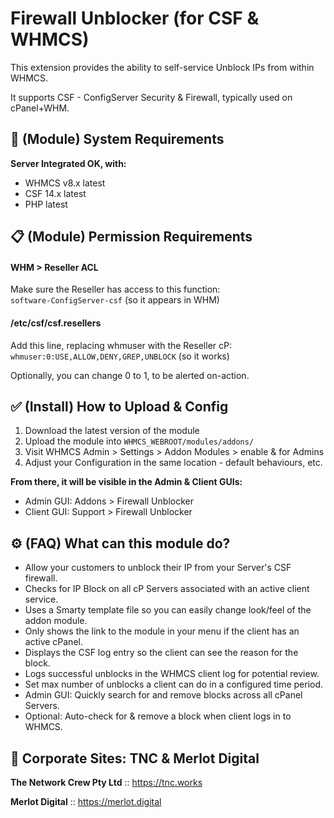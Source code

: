 # Firewall Unblocker (for CSF & WHMCS)

This extension provides the ability to self-service Unblock IPs from within WHMCS.

It supports CSF - ConfigServer Security & Firewall, typically used on cPanel+WHM.

## 🎯 (Module) System Requirements

**Server Integrated OK, with:**

- WHMCS v8.x latest
- CSF 14.x latest
- PHP latest

## 📋 (Module) Permission Requirements

#### WHM > Reseller ACL

Make sure the Reseller has access to this function:<br>
`software-ConfigServer-csf` (so it appears in WHM)

#### /etc/csf/csf.resellers

Add this line, replacing whmuser with the Reseller cP:<br>
`whmuser:0:USE,ALLOW,DENY,GREP,UNBLOCK` (so it works)

Optionally, you can change 0 to 1, to be alerted on-action.

## ✅ (Install) How to Upload & Config

1. Download the latest version of the module
2. Upload the module into `WHMCS_WEBROOT/modules/addons/`
3. Visit WHMCS Admin > Settings > Addon Modules > enable & for Admins
4. Adjust your Configuration in the same location - default behaviours, etc.

**From there, it will be visible in the Admin & Client GUIs:**

- Admin GUI: Addons > Firewall Unblocker
- Client GUI: Support > Firewall Unblocker

## ⚙️ (FAQ) What can this module do?

- Allow your customers to unblock their IP from your Server's CSF firewall.
- Checks for IP Block on all cP Servers associated with an active client service.
- Uses a Smarty template file so you can easily change look/feel of the addon module.
- Only shows the link to the module in your menu if the client has an active cPanel.
- Displays the CSF log entry so the client can see the reason for the block.
- Logs successful unblocks in the WHMCS client log for potential review.
- Set max number of unblocks a client can do in a configured time period.
- Admin GUI: Quickly search for and remove blocks across all cPanel Servers.
- Optional: Auto-check for & remove a block when client logs in to WHMCS.

## 🏢 Corporate Sites: TNC & Merlot Digital

**The Network Crew Pty Ltd** :: https://tnc.works

**Merlot Digital** :: https://merlot.digital
